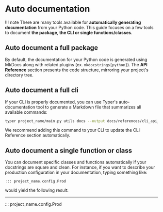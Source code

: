 
# Auto documentation

!!! note
    There are many tools available for **automatically generating documentation** from your Python code. This guide focuses on a few tools to document **the package, the CLI or single functions/classes**.

## Auto document a full package

By default, the documentation for your Python code is generated using MkDocs along with related plugins (ex. `mkdocstrings[python]`). The **API Reference** section presents the code structure, mirroring your project's directory tree.

## Auto document a full cli

If your CLI is properly documented, you can use Typer's auto-documentation tool to generate a Markdown file that summarizes all available commands:

```bash
typer project_name/main.py utils docs --output docs/references/cli_api_reference.md
```

We recommend adding this command to your CLI to update the CLI Reference section automatically.

## Auto document a single function or class

You can document specific classes and functions automatically if your docstrings are square and clean. For instance,
if you want to describe your production configuration in your documentation, typing something like:

```text
::: project_name.config.Prod
```

would yield the following result:

___

::: project_name.config.Prod

